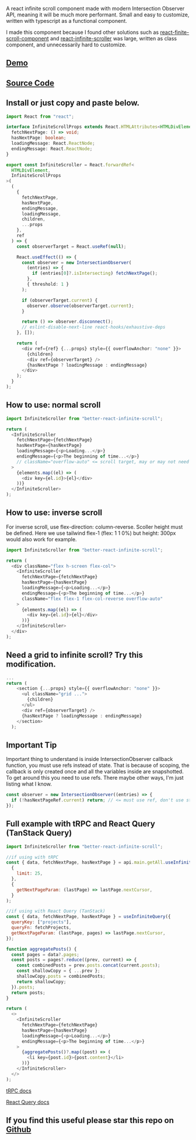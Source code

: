 A react infinite scroll component made with modern Intersection Observer API, meaning it will be much more performant. Small and easy to customize, written with typescript as a functional component.

I made this component because I found other solutions such as [react-finite-scroll-component](https://www.npmjs.com/package/react-infinite-scroll-component) and [react-infinite-scroller](https://www.npmjs.com/package/react-infinite-scroller) was large, written as class component, and unnecessarily hard to customize.

## [Demo](https://better-react-infinite-scroll.vercel.app/)

## [Source Code](https://github.com/Apestein/better-react-infinite-scroll/blob/main/src/App.tsx)

## Install or just copy and paste below.

```ts
import React from "react";

interface InfiniteScrollProps extends React.HTMLAttributes<HTMLDivElement> {
  fetchNextPage: () => void;
  hasNextPage: boolean;
  loadingMessage: React.ReactNode;
  endingMessage: React.ReactNode;
}

export const InfiniteScroller = React.forwardRef<
  HTMLDivElement,
  InfiniteScrollProps
>(
  (
    {
      fetchNextPage,
      hasNextPage,
      endingMessage,
      loadingMessage,
      children,
      ...props
    },
    ref
  ) => {
    const observerTarget = React.useRef(null);

    React.useEffect(() => {
      const observer = new IntersectionObserver(
        (entries) => {
          if (entries[0]?.isIntersecting) fetchNextPage();
        },
        { threshold: 1 }
      );

      if (observerTarget.current) {
        observer.observe(observerTarget.current);
      }

      return () => observer.disconnect();
      // eslint-disable-next-line react-hooks/exhaustive-deps
    }, []);

    return (
      <div ref={ref} {...props} style={{ overflowAnchor: "none" }}>
        {children}
        <div ref={observerTarget} />
        {hasNextPage ? loadingMessage : endingMessage}
      </div>
    );
  }
);
```

## How to use: normal scroll

```ts
import InfiniteScroller from "better-react-infinite-scroll";

return (
  <InfiniteScroller
    fetchNextPage={fetchNextPage}
    hasNextPage={hasNextPage}
    loadingMessage={<p>Loading...</p>}
    endingMessage={<p>The beginning of time...</p>}
    // className="overflow-auto" <= scroll target, may or may not need this
  >
    {elements.map((el) => (
      <div key={el.id}>{el}</div>
    ))}
  </InfiniteScroller>
);
```

## How to use: inverse scroll

For inverse scroll, use flex-direction: column-reverse. Scoller height must be defined. Here we use tailwind flex-1 (flex: 1 1 0%) but height: 300px would also work for example.

```ts
import InfiniteScroller from "better-react-infinite-scroll";

return (
  <div className="flex h-screen flex-col">
    <InfiniteScroller
      fetchNextPage={fetchNextPage}
      hasNextPage={hasNextPage}
      loadingMessage={<p>Loading...</p>}
      endingMessage={<p>The beginning of time...</p>}
      className="flex flex-1 flex-col-reverse overflow-auto"
    >
      {elements.map((el) => (
        <div key={el.id}>{el}</div>
      ))}
    </InfiniteScroller>
  </div>
);
```

## Need a grid to infinite scroll? Try this modification.

```ts
...
return (
    <section {...props} style={{ overflowAnchor: "none" }}>
      <ul className="grid ...">
        {children}
      </ul>
      <div ref={observerTarget} />
      {hasNextPage ? loadingMessage : endingMessage}
    </section>
  );
```

## Important Tip

Important thing to understand is inside IntersectionObserver callback function, you must use refs instead of state. That is because of scoping, the callback is only created once and all the variables inside are snapshotted. To get around this you need to use refs. There maybe other ways, I'm just listing what I know.

```js
const observer = new IntersectionObserver((entries) => {
  if (!hasNextPageRef.current) return; // <= must use ref, don't use state
});
```

## Full example with tRPC and React Query (TanStack Query)

```js
import InfiniteScroller from "better-react-infinite-scroll";

//if using with tRPC
const { data, fetchNextPage, hasNextPage } = api.main.getAll.useInfiniteQuery(
  {
    limit: 25,
  },
  {
    getNextPageParam: (lastPage) => lastPage.nextCursor,
  }
);

//if using with React Query (TanStack)
const { data, fetchNextPage, hasNextPage } = useInfiniteQuery({
  queryKey: ["projects"],
  queryFn: fetchProjects,
  getNextPageParam: (lastPage, pages) => lastPage.nextCursor,
});

function aggregatePosts() {
  const pages = data?.pages;
  const posts = pages?.reduce((prev, current) => {
    const combinedPosts = prev.posts.concat(current.posts);
    const shallowCopy = { ...prev };
    shallowCopy.posts = combinedPosts;
    return shallowCopy;
  }).posts;
  return posts;
}

return (
  <>
    <InfiniteScroller
      fetchNextPage={fetchNextPage}
      hasNextPage={hasNextPage}
      loadingMessage={<p>Loading...</p>}
      endingMessage={<p>The beginning of time...</p>}
    >
      {aggregatePosts()?.map((post) => (
        <li key={post.id}>{post.content}</li>
      ))}
    </InfiniteScroller>
  </>
);
```

[tRPC docs](https://trpc.io/docs/client/react/useInfiniteQuery)

[React Query docs](https://tanstack.com/query/v4/docs/react/guides/infinite-queries)

## If you find this useful please star this repo on [Github](https://github.com/Apestein/better-react-infinite-scroll)
